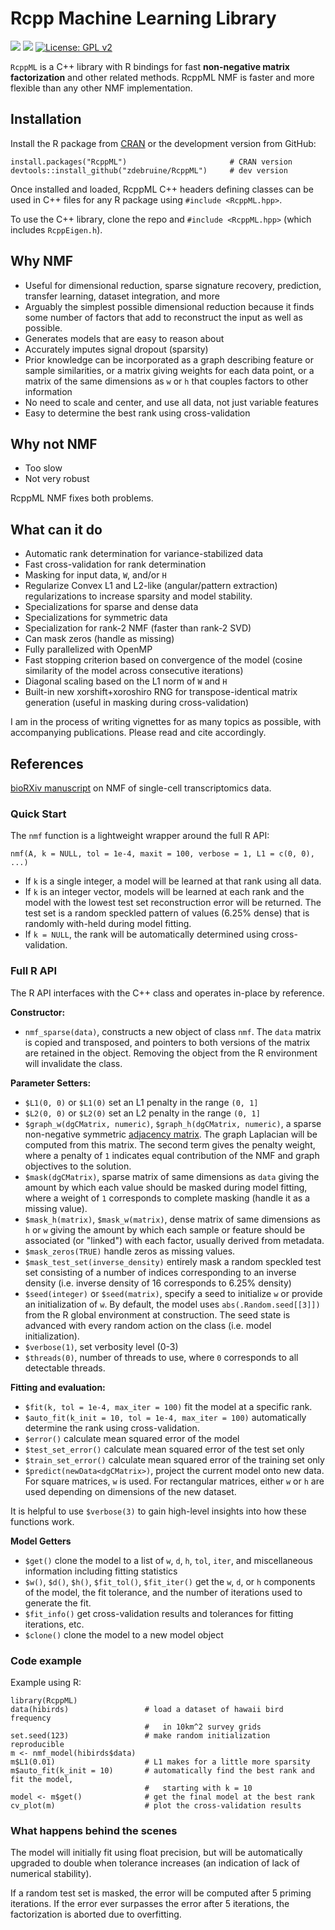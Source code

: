 # Rcpp Machine Learning Library

[![](https://cranlogs.r-pkg.org/badges/grand-total/RcppML)](https://cran.r-project.org/package=RcppML)
[![](https://www.r-pkg.org/badges/version-last-release/RcppML)](https://cran.r-project.org/package=RcppML)
[![License: GPL v2](https://img.shields.io/badge/License-GPL%20v2-blue.svg)](https://www.gnu.org/licenses/old-licenses/gpl-2.0.en.html)

`RcppML` is a C++ library with R bindings for fast **non-negative matrix factorization** and other related methods. RcppML NMF is faster and more flexible than any other NMF implementation.

## Installation

Install the R package from [CRAN](https://cran.r-project.org/web/packages/RcppML/index.html) or the development version from GitHub:

```
install.packages("RcppML")                       # CRAN version
devtools::install_github("zdebruine/RcppML")     # dev version
```

Once installed and loaded, RcppML C++ headers defining classes can be used in C++ files for any R package using `#include <RcppML.hpp>`.

To use the C++ library, clone the repo and `#include <RcppML.hpp>` (which includes `RcppEigen.h`).

## Why NMF
* Useful for dimensional reduction, sparse signature recovery, prediction, transfer learning, dataset integration, and more
* Arguably the simplest possible dimensional reduction because it finds some number of factors that add to reconstruct the input as well as possible. 
* Generates models that are easy to reason about
* Accurately imputes signal dropout (sparsity)
* Prior knowledge can be incorporated as a graph describing feature or sample similarities, or a matrix giving weights for each data point, or a matrix of the same dimensions as `w` or `h` that couples factors to other information
* No need to scale and center, and use all data, not just variable features
* Easy to determine the best rank using cross-validation

## Why not NMF
* Too slow
* Not very robust

RcppML NMF fixes both problems.

## What can it do
* Automatic rank determination for variance-stabilized data
* Fast cross-validation for rank determination
* Masking for input data, `W`, and/or `H`
* Regularize Convex L1 and L2-like (angular/pattern extraction) regularizations to increase sparsity and model stability.
* Specializations for sparse and dense data
* Specializations for symmetric data
* Specialization for rank-2 NMF (faster than rank-2 SVD)
* Can mask zeros (handle as missing)
* Fully parallelized with OpenMP
* Fast stopping criterion based on convergence of the model (cosine similarity of the model across consecutive iterations)
* Diagonal scaling based on the L1 norm of `W` and `H`
* Built-in new xorshift+xoroshiro RNG for transpose-identical matrix generation (useful in masking during cross-validation)

I am in the process of writing vignettes for as many topics as possible, with accompanying publications. Please read and cite accordingly.

## References
[bioRXiv manuscript](https://www.biorxiv.org/content/10.1101/2021.09.01.458620v1) on NMF of single-cell transcriptomics data.

### Quick Start

The `nmf` function is a lightweight wrapper around the full R API:

```
nmf(A, k = NULL, tol = 1e-4, maxit = 100, verbose = 1, L1 = c(0, 0), ...)
```

* If `k` is a single integer, a model will be learned at that rank using all data.
* If `k` is an integer vector, models will be learned at each rank and the model with the lowest test set reconstruction error will be returned. The test set is a random speckled pattern of values (6.25% dense) that is randomly with-held during model fitting.
* If `k = NULL`, the rank will be automatically determined using cross-validation.

### Full R API

The R API interfaces with the C++ class and operates in-place by reference.

**Constructor:**
* `nmf_sparse(data)`, constructs a new object of class `nmf`. The `data` matrix is copied and transposed, and pointers to both versions of the matrix are retained in the object. Removing the object from the R environment will invalidate the class.

**Parameter Setters:**
* `$L1(0, 0)` or `$L1(0)` set an L1 penalty in the range `(0, 1]`
* `$L2(0, 0)` or `$L2(0)` set an L2 penalty in the range `(0, 1]`
* `$graph_w(dgCMatrix, numeric)`, `$graph_h(dgCMatrix, numeric)`, a sparse non-negative symmetric [adjacency matrix](https://en.wikipedia.org/wiki/Laplacian_matrix). The graph Laplacian will be computed from this matrix. The second term gives the penalty weight, where a penalty of `1` indicates equal contribution of the NMF and graph objectives to the solution.
* `$mask(dgCMatrix)`, sparse matrix of same dimensions as `data` giving the amount by which each value should be masked during model fitting, where a weight of `1` corresponds to complete masking (handle it as a missing value).
* `$mask_h(matrix)`, `$mask_w(matrix)`, dense matrix of same dimensions as `h` or `w` giving the amount by which each sample or feature should be associated (or "linked") with each factor, usually derived from metadata.
* `$mask_zeros(TRUE)` handle zeros as missing values.
* `$mask_test_set(inverse_density)` entirely mask a random speckled test set consisting of a number of indices corresponding to an inverse density (i.e. inverse density of 16 corresponds to 6.25% density)
* `$seed(integer)` or `$seed(matrix)`, specify a seed to initialize `w` or provide an initialization of `w`. By default, the model uses  `abs(.Random.seed[[3]])` from the R global environment at construction. The seed state is advanced with every random action on the class (i.e. model initialization).
* `$verbose(1)`, set verbosity level (0-3)
* `$threads(0)`, number of threads to use, where `0` corresponds to all detectable threads.

**Fitting and evaluation:**
* `$fit(k, tol = 1e-4, max_iter = 100)` fit the model at a specific rank.
* `$auto_fit(k_init = 10, tol = 1e-4, max_iter = 100)` automatically determine the rank using cross-validation.
* `$error()` calculate mean squared error of the model
* `$test_set_error()` calculate mean squared error of the test set only
* `$train_set_error()` calculate mean squared error of the training set only
* `$predict(newData<dgCMatrix>)`, project the current model onto new data. For square matrices, `w` is used. For rectangular matrices, either `w` or `h` are used depending on dimensions of the new dataset.

It is helpful to use `$verbose(3)` to gain high-level insights into how these functions work.

**Model Getters**
* `$get()` clone the model to a list of `w`, `d`, `h`, `tol`, `iter`, and miscellaneous information including fitting statistics
* `$w()`, `$d()`, `$h()`, `$fit_tol()`, `$fit_iter()` get the `w`, `d`, or `h` components of the model, the fit tolerance, and the number of iterations used to generate the fit.
* `$fit_info()` get cross-validation results and tolerances for fitting iterations, etc.
* `$clone()` clone the model to a new model object

### Code example

Example using R:

```
library(RcppML)
data(hibirds)                 # load a dataset of hawaii bird frequency
                              #   in 10km^2 survey grids
set.seed(123)                 # make random initialization reproducible
m <- nmf_model(hibirds$data)
m$L1(0.01)                    # L1 makes for a little more sparsity
m$auto_fit(k_init = 10)       # automatically find the best rank and fit the model, 
                              #   starting with k = 10
model <- m$get()              # get the final model at the best rank
cv_plot(m)                    # plot the cross-validation results
```

### What happens behind the scenes

The model will initially fit using float precision, but will be automatically upgraded to double when tolerance increases (an indication of lack of numerical stability).

If a random test set is masked, the error will be computed after 5 priming iterations. If the error ever surpasses the error after 5 iterations, the factorization is aborted due to overfitting.


